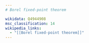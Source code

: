 ```yaml
---
# Borel fixed-point theorem

wikidata: Q4944908
msc_classification: 14
wikipedia_links:
  - "[[Borel fixed-point theorem]]"
---
```

